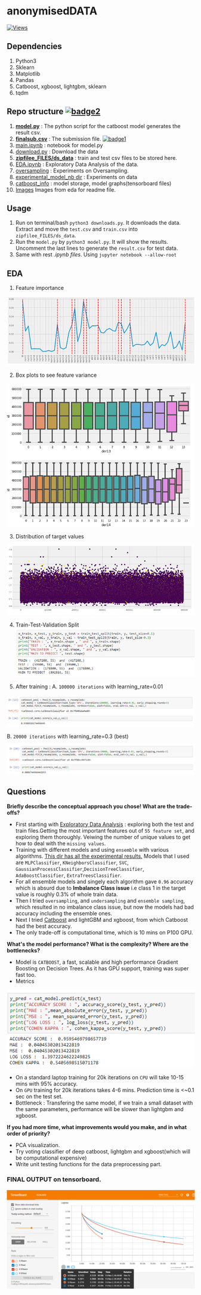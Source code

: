 # anonymisedDATA
[![Views](http://hits.dwyl.io/ASH1998/anonymisedDATA.svg)](http://github.com/ASH1998/anonymisedDATA) 

## Dependencies
1. Python3
2. Sklearn
3. Matplotlib
4. Pandas
5. Catboost, xgboost, lightgbm, sklearn
6. tqdm

## Repo structure [![badge2](https://img.shields.io/badge/repo-download-blue.svg)](https://github.com/ASH1998/anonymisedDATA/archive/master.zip)
1. **[model.py](https://github.com/ASH1998/anonymisedDATA/blob/master/model.py)** : The python script for the catboost model generates the result csv.
2. **[finalsub.csv](https://github.com/ASH1998/anonymisedDATA/blob/master/finalsub.csv)** : The submission file. [![badge1](https://img.shields.io/badge/SubmissionCSV-view%20raw-brightgreen.svg)](https://github.com/ASH1998/anonymisedDATA/raw/master/finalsub.csv) 
3. [main.ipynb](https://github.com/ASH1998/anonymisedDATA/blob/master/main.ipynb) : notebook for model.py
4. [download.py](https://github.com/ASH1998/anonymisedDATA/blob/master/download.py) : Download the data
5. **[zipfilee_FILES/ds_data](https://github.com/ASH1998/anonymisedDATA/tree/master/zipfilee_FILES/ds_data)** : train and test csv files to be stored here.
6. [EDA.ipynb](https://github.com/ASH1998/anonymisedDATA/blob/master/EDA.ipynb) : Exploratory Data Analysis of the data.
7. [oversampling](https://github.com/ASH1998/anonymisedDATA/blob/master/oversampling.ipynb) : Experiments on Oversampling.
8. [experimental_model_nb dir](https://github.com/ASH1998/anonymisedDATA/tree/master/experimental_models_nb) : Experiments on data
9. [catboost_info](https://github.com/ASH1998/anonymisedDATA/tree/master/catboost_info) : model storage, model graphs(tensorboard files)
 10. [Images](https://github.com/ASH1998/anonymisedDATA/tree/master/images) Images from eda for readme file.
 

## Usage
1. Run on terminal/bash `python3 downloads.py`. It downloads the data. Extract and move the `test.csv` and `train.csv` into `zipfilee_FILES/ds_data`.
2. Run the `model.py` by `python3 model.py`. It will show the results. Uncomment the last lines to generate the `result.csv` for test data.
3. Same with rest *.ipynb files*. Using `jupyter notebook --allow-root` 


## EDA
1. Feature importance

![import](https://github.com/ASH1998/anonymisedDATA/blob/master/images/importance.PNG)

2. Box plots to see feature variance

![finalboard](https://github.com/ASH1998/anonymisedDATA/blob/master/images/der.PNG)

3. Distribution of target values

![val](https://github.com/ASH1998/anonymisedDATA/blob/master/images/sactter.PNG)

4. Train-Test-Validation Split
![split](https://github.com/ASH1998/anonymisedDATA/blob/master/images/tt.PNG)

5. After training :
 A. `100000 iterations` with learning_rate=0.01
 
 ![100](https://github.com/ASH1998/anonymisedDATA/blob/master/images/100k.PNG)
 
 B. `20000 iterations` with learning_rate=0.3 (best)
 
 ![20](https://github.com/ASH1998/anonymisedDATA/blob/master/images/20k.PNG)

## Questions
**Briefly describe the conceptual approach you chose! What are the trade-offs?**
  * First starting with [Exploratory Data Analysis](https://github.com/ASH1998/anonymisedDATA/blob/master/EDA.ipynb) : exploring both the test and train files.Getting the most important features out of `55 feature set`, and exploring them thoroughly. Veiwing the number of unique values to get how to deal with the `missing values`.
  * Training with different models and using `ensemble` with various algorithms. [This dir has all the experimental results.](https://github.com/ASH1998/anonymisedDATA/tree/master/experimental_models_nb) Models that I used are `MLPClassifier`, `KNeighborsClassifier`, `SVC`, `GaussianProcessClassifier`,`DecisionTreeClassifier`,  `AdaBoostClassifier`, `ExtraTreesClassifier`.
  * For all ensemble models and singely each algorithm gave `0.96` accuracy which is absurd due to  **Imbalance Class issue** i.e class 1 in the target value is roughly 0.3% of whole train data.
  * Then I tried `oversampling`, and `undersampling` and `ensemble sampling`, which resulted in no imbalance class issue, but now the models had bad accuracy including the ensemble ones.
  * Next I tried [Catboost](https://github.com/catboost/catboost) and lightGBM and xgboost, from which Catboost had the best accuracy.
  * The only trade-off is computational time, which is 10 mins on P100 GPU.
  
  **What's the model performance? What is the complexity? Where are the bottlenecks?**
  * Model is `CATBOOST`, a fast, scalable and high performance Gradient Boosting on Decision Trees. As it has GPU support, training was super fast too.
  * Metrics
  
  ![met](https://github.com/ASH1998/anonymisedDATA/blob/master/images/met.PNG)
  * On a standard laptop training for 20k iterations on `CPU` will take 10-15 mins with 95% accuracy.
  * On `GPU` training for 20k iterations takes 4-6 mins. Prediction time is <~0.1 sec on the test set.
  * Bottleneck : Transfering the same model, if we train a small dataset with the same parameters, performance will be slower than lightgbm and xgboost.
  


**If you had more time, what improvements would you make, and in what order of priority?**
  * PCA visualization.
  * Try voting classifier of deep catboost, lightgbm and xgboost(which will be computational expensive)
  * Write unit testing functions for the data preprocessing part.


### FINAL OUTPUT on tensorboard.
![der](https://github.com/ASH1998/anonymisedDATA/blob/master/images/final.PNG)
